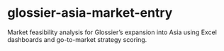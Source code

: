 # glossier-asia-market-entry
Market feasibility analysis for Glossier’s expansion into Asia using Excel dashboards and go-to-market strategy scoring.
